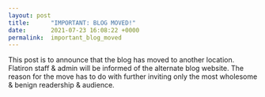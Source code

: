 ```yaml
---
layout: post
title:      "IMPORTANT: BLOG MOVED!"
date:       2021-07-23 16:08:22 +0000
permalink:  important_blog_moved
---
```



This post is to announce that the blog has moved to another location. Flatiron staff & admin will be informed of the alternate blog website. The reason for the move has to do with further inviting only the most wholesome & benign readership & audience.
